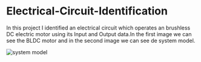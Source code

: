 # Electrical-Circuit-Identification

In this project I identified an electrical circuit which operates an brushless DC electric motor using its Input and Output data.In the first image we can see the BLDC motor and in the second image we can see de system model.

![system model](https://user-images.githubusercontent.com/41568927/92150760-98ed1c00-ee28-11ea-8f20-ac9f21333eef.JPG)
